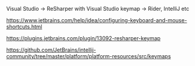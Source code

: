 Visual Studio -> ReSharper with Visual Studio keymap -> Rider, IntelliJ etc

https://www.jetbrains.com/help/idea/configuring-keyboard-and-mouse-shortcuts.html

https://plugins.jetbrains.com/plugin/13092-resharper-keymap

https://github.com/JetBrains/intellij-community/tree/master/platform/platform-resources/src/keymaps
